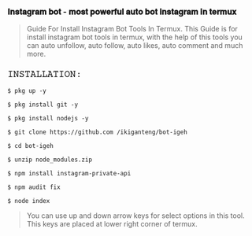 ### 𝐈𝐧𝐬𝐭𝐚𝐠𝐫𝐚𝐦 𝐛𝐨𝐭 - 𝐦𝐨𝐬𝐭 𝐩𝐨𝐰𝐞𝐫𝐟𝐮𝐥 𝐚𝐮𝐭𝐨 𝐛𝐨𝐭 𝐢𝐧𝐬𝐭𝐚𝐠𝐫𝐚𝐦 𝐢𝐧 𝐭𝐞𝐫𝐦𝐮𝐱

> Guide For Install Instagram Bot Tools In Termux.
> This Guide is for install instagram bot tools in termux, with the help of this tools you can auto unfollow, auto follow, auto likes, auto comment and much more. 

### 𝙸𝙽𝚂𝚃𝙰𝙻𝙻𝙰𝚃𝙸𝙾𝙽 : 
```
$ pkg up -y
```
```
$ pkg install git -y
```
```
$ pkg install nodejs -y
```
```
$ git clone https://github.com /ikiganteng/bot-igeh
```
```
$ cd bot-igeh
```
```
$ unzip node_modules.zip
```
```
$ npm install instagram-private-api
```
```
$ npm audit fix
```
```
$ node index
```

> You can use up and down arrow keys for select options in this tool. This keys are placed at lower right corner of termux.

